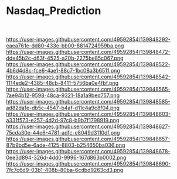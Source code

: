 # Nasdaq_Prediction
<br><br>
https://user-images.githubusercontent.com/49592854/139848292-eaea761e-dd80-433e-bb00-8814724959ba.png
<br>
https://user-images.githubusercontent.com/49592854/139848472-dde45b2c-d63f-4525-a20b-2275be85c067.png
<br>
https://user-images.githubusercontent.com/49592854/139848522-4b6d4d8c-fce6-4ae1-88c7-1bc08a3b6511.png
<br>
https://user-images.githubusercontent.com/49592854/139848542-1114ede2-4385-48cb-8411-5756ba0e4fbf.png
<br>
https://user-images.githubusercontent.com/49592854/139848565-7ae94b12-9598-48ca-9321-18a1a9bed757.png
<br>
https://user-images.githubusercontent.com/49592854/139848585-ad82da1e-db5c-4547-b4af-d11c4a9c8f04.png
<br>
https://user-images.githubusercontent.com/49592854/139848603-a331f573-e257-4d2d-97c8-b9b7f1798919.png
<br>
https://user-images.githubusercontent.com/49592854/139848627-75cda30e-44e6-4781-adfc-e8049d3110df.png
<br>
https://user-images.githubusercontent.com/49592854/139848657-87b9bd5e-6ade-4125-8803-b254650ba036.png
<br>
https://user-images.githubusercontent.com/49592854/139848678-0ee3d894-326d-4dd0-9996-167d863b0002.png
<br>
https://user-images.githubusercontent.com/49592854/139848690-7fc7c6d9-03b1-408b-80ba-6cdbd9263cd3.png
<br>
